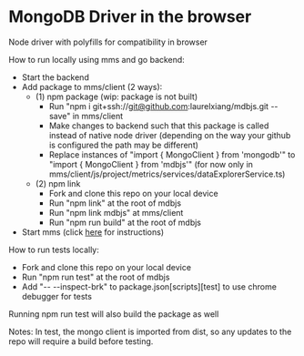 # MongoDB Driver in the browser
Node driver with polyfills for compatibility in browser

How to run locally using mms and go backend:  
* Start the backend  
* Add package to mms/client (2 ways):  
  * (1) npm package  (wip: package is not built)
    * Run "npm i git+ssh://git@github.com:laurelxiang/mdbjs.git --save" in mms/client  
    * Make changes to backend such that this package is called instead of native node driver
(depending on the way your github is configured the path may be different)  
    * Replace instances of "import { MongoClient } from 'mongodb'" to "import { MongoClient } from 'mdbjs'"
(for now only in mms/client/js/project/metrics/services/dataExplorerService.ts)  
  * (2) npm link  
    * Fork and clone this repo on your local device
    * Run "npm link" at the root of mdbjs
    * Run "npm link mdbjs" at mms/client
    * Run "npm run build" at the root of mdbjs  
* Start mms (click [here](https://wiki.corp.mongodb.com/display/MMS/Cloud+Developer+Setup#CloudDeveloperSetup-BuildandruntheMMSapplication) for instructions)

How to run tests locally:  
* Fork and clone this repo on your local device
* Run "npm run test" at the root of mdbjs  
* Add "-- --inspect-brk" to package.json\[scripts]\[test] to use chrome debugger for tests

Running npm run test will also build the package as well  

Notes:
In test, the mongo client is imported from dist, so any updates to the repo will require a build before testing.
